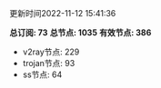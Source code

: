 更新时间2022-11-12 15:41:36

**总订阅: 73**
**总节点: 1035**
**有效节点: 386**
- v2ray节点: 229
- trojan节点: 93
- ss节点: 64
